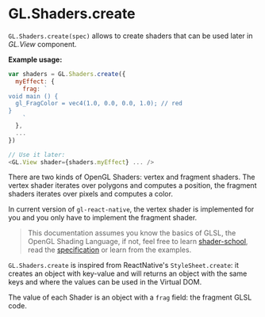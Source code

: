 # GL.Shaders.create

`GL.Shaders.create(spec)` allows to create shaders that can be used later in *GL.View* component.


**Example usage:**

```js
var shaders = GL.Shaders.create({
  myEffect: {
    frag: `
void main () {
  gl_FragColor = vec4(1.0, 0.0, 0.0, 1.0); // red
}
    `
  },
  ...
})

// Use it later:
<GL.View shader={shaders.myEffect} ... />
```

There are two kinds of OpenGL Shaders: vertex and fragment shaders.
The vertex shader iterates over polygons and computes a position, the fragment shaders iterates over pixels and computes a color.

In current version of `gl-react-native`, the vertex shader is implemented for you
and you only have to implement the fragment shader.

> This documentation assumes you know the basics of GLSL, the OpenGL Shading Language, if not, feel free to learn [shader-school](https://www.npmjs.com/package/shader-school), read the [specification](https://www.opengl.org/documentation/glsl/) or learn from the examples.


`GL.Shaders.create` is inspired from ReactNative's `StyleSheet.create`: it creates an object with key-value and will returns an object with the same keys and where the values can be used in the Virtual DOM.

The value of each Shader is an object with a `frag` field: the fragment GLSL code.
